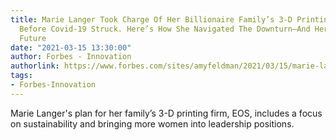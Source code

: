 ```yaml
---
title: Marie Langer Took Charge Of Her Billionaire Family’s 3-D Printing Firm Months
  Before Covid-19 Struck. Here’s How She Navigated The Downturn—And Her Plan For The
  Future
date: "2021-03-15 13:30:00"
author: Forbes - Innovation
authorlink: https://www.forbes.com/sites/amyfeldman/2021/03/15/marie-langer-took-charge-of-her-billionaire-familys-3d-printing-firm-months-before-covid-19-struck-heres-how-she-navigated-the-downturn-and-her-plan-for-the-future/
tags:
- Forbes-Innovation
---
```

Marie Langer's plan for her family’s 3-D printing firm, EOS, includes a focus on sustainability and bringing more women into leadership positions.